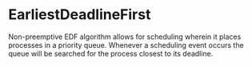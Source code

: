 # EarliestDeadlineFirst
Non-preemptive EDF algorithm allows for scheduling wherein it places processes in a priority queue. Whenever a scheduling event occurs the queue will be searched for the process closest to its deadline.
